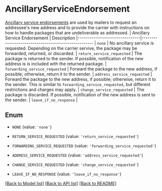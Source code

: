 # AncillaryServiceEndorsement

[Ancillary service endorsements](https://pe.usps.com/text/qsg300/Q507.htm) are used by mailers to request an addressee's new address and to provide the carrier with instructions on how to handle packages that are undeliverable as addressed.  | Ancillary Service Endorsement  | Description |--------------------------------|----------------------------------------------------- | `none`                         | No ancillary service is requested. Depending on the carrier servive, the package may be forwarded, returned, or discarded. | `return_service_requested`     | The package is returned to the sender. If possible, notification of the new address is is included with the returned package. | `forwarding_service_requested` | Forward the package to the new address, if possible; otherwise, return it to the sender. | `address_service_requested`    | Forward the package to the new address, if possible; otherwise, return it to the sender. This is similar to `forwarding_service_requested`, but different restrictions and charges may apply. | `change_service_requested`     | The package is discarded. If possible, notification of the new address is sent to the sender. | `leave_if_no_response`         | 

## Enum

* `NONE` (value: `'none'`)

* `RETURN_SERVICE_REQUESTED` (value: `'return_service_requested'`)

* `FORWARDING_SERVICE_REQUESTED` (value: `'forwarding_service_requested'`)

* `ADDRESS_SERVICE_REQUESTED` (value: `'address_service_requested'`)

* `CHANGE_SERVICE_REQUESTED` (value: `'change_service_requested'`)

* `LEAVE_IF_NO_RESPONSE` (value: `'leave_if_no_response'`)

[[Back to Model list]](../README.md#documentation-for-models) [[Back to API list]](../README.md#documentation-for-api-endpoints) [[Back to README]](../README.md)


